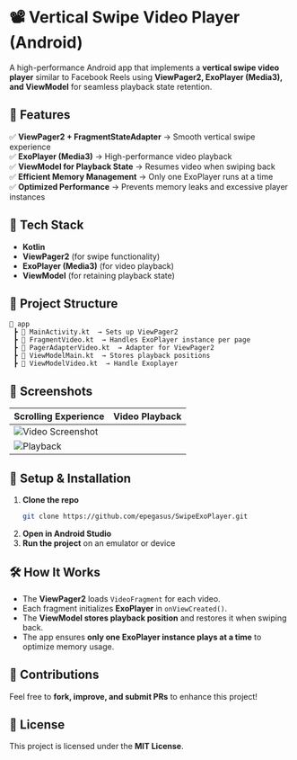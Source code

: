 # 📽️ Vertical Swipe Video Player (Android)

A high-performance Android app that implements a **vertical swipe video player** similar to Facebook Reels using **ViewPager2, ExoPlayer (Media3), and ViewModel** for seamless playback state retention.  

## 🎯 Features
✅ **ViewPager2 + FragmentStateAdapter** → Smooth vertical swipe experience  
✅ **ExoPlayer (Media3)** → High-performance video playback  
✅ **ViewModel for Playback State** → Resumes video when swiping back  
✅ **Efficient Memory Management** → Only one ExoPlayer runs at a time  
✅ **Optimized Performance** → Prevents memory leaks and excessive player instances  

## 🚀 Tech Stack
- **Kotlin**  
- **ViewPager2** (for swipe functionality)  
- **ExoPlayer (Media3)** (for video playback)  
- **ViewModel** (for retaining playback state)  

## 📂 Project Structure
```
📂 app
 ┣ 📜 MainActivity.kt  → Sets up ViewPager2  
 ┣ 📜 FragmentVideo.kt  → Handles ExoPlayer instance per page  
 ┣ 📜 PagerAdapterVideo.kt  → Adapter for ViewPager2  
 ┣ 📜 ViewModelMain.kt  → Stores playback positions  
 ┣ 📜 ViewModelVideo.kt  → Handle Exoplayer

```

## 📸 Screenshots
| Scrolling Experience | Video Playback |
|----------------------|---------------|
| ![Video Screenshot](https://github.com/user-attachments/assets/590199d7-c38a-4a71-aa66-7e6d26dd941c) |
| ![Playback](https://github.com/user-attachments/assets/f5f584d1-24a5-4a15-9d1d-f17a747f6c17) |


## 🔧 Setup & Installation
1. **Clone the repo**  
   ```sh
   git clone https://github.com/epegasus/SwipeExoPlayer.git
   ```
2. **Open in Android Studio**  
3. **Run the project** on an emulator or device  

## 🛠️ How It Works
- The **ViewPager2** loads `VideoFragment` for each video.  
- Each fragment initializes **ExoPlayer** in `onViewCreated()`.  
- The **ViewModel stores playback position** and restores it when swiping back.  
- The app ensures **only one ExoPlayer instance plays at a time** to optimize memory usage.  

## 🙌 Contributions
Feel free to **fork, improve, and submit PRs** to enhance this project!  

## 📜 License
This project is licensed under the **MIT License**.

